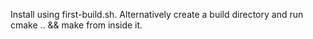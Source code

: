 Install using first-build.sh.
Alternatively create a build directory and run
cmake .. && make
from inside it.
